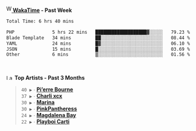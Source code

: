 <img src="https://github.com/dxnter/dxnter/assets/17434202/67b21fa4-d36d-46f9-9dec-f23d976b00ef" alt="WakaTime Logo" width="14" height="18"/><a href="https://wakatime.com/@dxnter" target="_blank"><strong> WakaTime</strong></a><strong> - Past Week</strong>

<!--START_SECTION:waka-->

```txt
Total Time: 6 hrs 40 mins

PHP              5 hrs 22 mins   ███████████████████▓░░░░░   79.23 %
Blade Template   34 mins         ██░░░░░░░░░░░░░░░░░░░░░░░   08.44 %
YAML             24 mins         █▓░░░░░░░░░░░░░░░░░░░░░░░   06.10 %
JSON             15 mins         █░░░░░░░░░░░░░░░░░░░░░░░░   03.69 %
Other            6 mins          ▒░░░░░░░░░░░░░░░░░░░░░░░░   01.56 %
```

<!--END_SECTION:waka-->

<br/>

<!--START_LASTFM_ARTISTS:{"period": "3month", "rows": 6}-->
<a href="https://last.fm" target="_blank"><img src="https://user-images.githubusercontent.com/17434202/215290617-e793598d-d7c9-428f-9975-156db1ba89cc.svg" alt="Last.fm Logo" width="18" height="13"/></a> **Top Artists - Past 3 Months**

> `40 ▶️` ∙ **[Pi’erre Bourne](https://www.last.fm/music/Pi%E2%80%99erre+Bourne)**<br/>
> `37 ▶️` ∙ **[Charli xcx](https://www.last.fm/music/Charli+xcx)**<br/>
> `30 ▶️` ∙ **[Marina](https://www.last.fm/music/Marina)**<br/>
> `30 ▶️` ∙ **[PinkPantheress](https://www.last.fm/music/PinkPantheress)**<br/>
> `24 ▶️` ∙ **[Magdalena Bay](https://www.last.fm/music/Magdalena+Bay)**<br/>
> `22 ▶️` ∙ **[Playboi Carti](https://www.last.fm/music/Playboi+Carti)**<br/>
<!--END_LASTFM_ARTISTS-->
